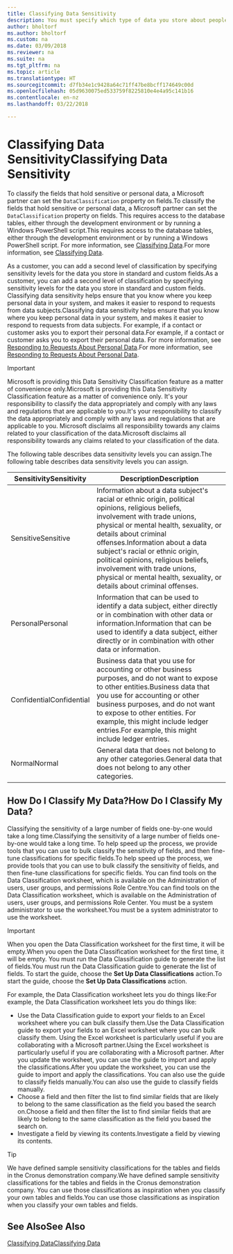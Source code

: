 ```yaml
---
title: Classifying Data Sensitivity
description: You must specify which type of data you store about people so that you can respond to data subject requests.
author: bholtorf
ms.author: bholtorf
ms.custom: na
ms.date: 03/09/2018
ms.reviewer: na
ms.suite: na
ms.tgt_pltfrm: na
ms.topic: article
ms.translationtype: HT
ms.sourcegitcommit: d7fb34e1c9428a64c71ff47be8bcff174649c00d
ms.openlocfilehash: 05d9630075ed533759f8225810e4e4a95c141b16
ms.contentlocale: en-nz
ms.lasthandoff: 03/22/2018

---
```


# <a name="classifying-data-sensitivity"></a><span data-ttu-id="de5bf-103">Classifying Data Sensitivity</span><span class="sxs-lookup"><span data-stu-id="de5bf-103">Classifying Data Sensitivity</span></span>
<span data-ttu-id="de5bf-104">To classify the fields that hold sensitive or personal data, a Microsoft partner can set the ```DataClassification``` property on fields.</span><span class="sxs-lookup"><span data-stu-id="de5bf-104">To classify the fields that hold sensitive or personal data, a Microsoft partner can set the ```DataClassification``` property on fields.</span></span> <span data-ttu-id="de5bf-105">This requires access to the database tables, either through the development environment or by running a Windows PowerShell script.</span><span class="sxs-lookup"><span data-stu-id="de5bf-105">This requires access to the database tables, either through the development environment or by running a Windows PowerShell script.</span></span> <span data-ttu-id="de5bf-106">For more information, see [Classifying Data](https://docs.microsoft.com/en-us/dynamics-nav/classifying-data).</span><span class="sxs-lookup"><span data-stu-id="de5bf-106">For more information, see [Classifying Data](https://docs.microsoft.com/en-us/dynamics-nav/classifying-data).</span></span>  

<span data-ttu-id="de5bf-107">As a customer, you can add a second level of classification by specifying sensitivity levels for the data you store in standard and custom fields.</span><span class="sxs-lookup"><span data-stu-id="de5bf-107">As a customer, you can add a second level of classification by specifying sensitivity levels for the data you store in standard and custom fields.</span></span> <span data-ttu-id="de5bf-108">Classifying data sensitivity helps ensure that you know where you keep personal data in your system, and makes it easier to respond to requests from data subjects.</span><span class="sxs-lookup"><span data-stu-id="de5bf-108">Classifying data sensitivity helps ensure that you know where you keep personal data in your system, and makes it easier to respond to requests from data subjects.</span></span> <span data-ttu-id="de5bf-109">For example, if a contact or customer asks you to export their personal data.</span><span class="sxs-lookup"><span data-stu-id="de5bf-109">For example, if a contact or customer asks you to export their personal data.</span></span> <span data-ttu-id="de5bf-110">For more information, see [Responding to Requests About Personal Data](admin-responding-to-requests-about-personal-data.md).</span><span class="sxs-lookup"><span data-stu-id="de5bf-110">For more information, see [Responding to Requests About Personal Data](admin-responding-to-requests-about-personal-data.md).</span></span>

> [!Important]
> <span data-ttu-id="de5bf-111">Microsoft is providing this Data Sensitivity Classification feature as a matter of convenience only.</span><span class="sxs-lookup"><span data-stu-id="de5bf-111">Microsoft is providing this Data Sensitivity Classification feature as a matter of convenience only.</span></span> <span data-ttu-id="de5bf-112">It's your responsibility to classify the data appropriately and comply with any laws and regulations that are applicable to you.</span><span class="sxs-lookup"><span data-stu-id="de5bf-112">It's your responsibility to classify the data appropriately and comply with any laws and regulations that are applicable to you.</span></span> <span data-ttu-id="de5bf-113">Microsoft disclaims all responsibility towards any claims related to your classification of the data.</span><span class="sxs-lookup"><span data-stu-id="de5bf-113">Microsoft disclaims all responsibility towards any claims related to your classification of the data.</span></span>  

<span data-ttu-id="de5bf-114">The following table describes data sensitivity levels you can assign.</span><span class="sxs-lookup"><span data-stu-id="de5bf-114">The following table describes data sensitivity levels you can assign.</span></span>

|<span data-ttu-id="de5bf-115">Sensitivity</span><span class="sxs-lookup"><span data-stu-id="de5bf-115">Sensitivity</span></span>|<span data-ttu-id="de5bf-116">Description</span><span class="sxs-lookup"><span data-stu-id="de5bf-116">Description</span></span>|
|----|----|
|<span data-ttu-id="de5bf-117">Sensitive</span><span class="sxs-lookup"><span data-stu-id="de5bf-117">Sensitive</span></span> | <span data-ttu-id="de5bf-118">Information about a data subject's racial or ethnic origin, political opinions, religious beliefs, involvement with trade unions, physical or mental health, sexuality, or details about criminal offenses.</span><span class="sxs-lookup"><span data-stu-id="de5bf-118">Information about a data subject's racial or ethnic origin, political opinions, religious beliefs, involvement with trade unions, physical or mental health, sexuality, or details about criminal offenses.</span></span> |
|<span data-ttu-id="de5bf-119">Personal</span><span class="sxs-lookup"><span data-stu-id="de5bf-119">Personal</span></span> | <span data-ttu-id="de5bf-120">Information that can be used to identify a data subject, either directly or in combination with other data or information.</span><span class="sxs-lookup"><span data-stu-id="de5bf-120">Information that can be used to identify a data subject, either directly or in combination with other data or information.</span></span>|
|<span data-ttu-id="de5bf-121">Confidential</span><span class="sxs-lookup"><span data-stu-id="de5bf-121">Confidential</span></span> | <span data-ttu-id="de5bf-122">Business data that you use for accounting or other business purposes, and do not want to expose to other entities.</span><span class="sxs-lookup"><span data-stu-id="de5bf-122">Business data that you use for accounting or other business purposes, and do not want to expose to other entities.</span></span> <span data-ttu-id="de5bf-123">For example, this might include ledger entries.</span><span class="sxs-lookup"><span data-stu-id="de5bf-123">For example, this might include ledger entries.</span></span>|
|<span data-ttu-id="de5bf-124">Normal</span><span class="sxs-lookup"><span data-stu-id="de5bf-124">Normal</span></span> | <span data-ttu-id="de5bf-125">General data that does not belong to any other categories.</span><span class="sxs-lookup"><span data-stu-id="de5bf-125">General data that does not belong to any other categories.</span></span>|

## <a name="how-do-i-classify-my-data"></a><span data-ttu-id="de5bf-126">How Do I Classify My Data?</span><span class="sxs-lookup"><span data-stu-id="de5bf-126">How Do I Classify My Data?</span></span>
<span data-ttu-id="de5bf-127">Classifying the sensitivity of a large number of fields one-by-one would take a long time.</span><span class="sxs-lookup"><span data-stu-id="de5bf-127">Classifying the sensitivity of a large number of fields one-by-one would take a long time.</span></span> <span data-ttu-id="de5bf-128">To help speed up the process, we provide tools that you can use to bulk classify the sensitivity of fields, and then fine-tune classifications for specific fields.</span><span class="sxs-lookup"><span data-stu-id="de5bf-128">To help speed up the process, we provide tools that you can use to bulk classify the sensitivity of fields, and then fine-tune classifications for specific fields.</span></span> <span data-ttu-id="de5bf-129">You can find tools on the Data Classification worksheet, which is available on the Administration of users, user groups, and permissions Role Centre.</span><span class="sxs-lookup"><span data-stu-id="de5bf-129">You can find tools on the Data Classification worksheet, which is available on the Administration of users, user groups, and permissions Role Center.</span></span> <span data-ttu-id="de5bf-130">You must be a system administrator to use the worksheet.</span><span class="sxs-lookup"><span data-stu-id="de5bf-130">You must be a system administrator to use the worksheet.</span></span>

> [!Important]
> <span data-ttu-id="de5bf-131">When you open the Data Classification worksheet for the first time, it will be empty.</span><span class="sxs-lookup"><span data-stu-id="de5bf-131">When you open the Data Classification worksheet for the first time, it will be empty.</span></span> <span data-ttu-id="de5bf-132">You must run the Data Classification guide to generate the list of fields.</span><span class="sxs-lookup"><span data-stu-id="de5bf-132">You must run the Data Classification guide to generate the list of fields.</span></span> <span data-ttu-id="de5bf-133">To start the guide, choose the **Set Up Data Classifications** action.</span><span class="sxs-lookup"><span data-stu-id="de5bf-133">To start the guide, choose the **Set Up Data Classifications** action.</span></span>

<span data-ttu-id="de5bf-134">For example, the Data Classification worksheet lets you do things like:</span><span class="sxs-lookup"><span data-stu-id="de5bf-134">For example, the Data Classification worksheet lets you do things like:</span></span>  

* <span data-ttu-id="de5bf-135">Use the Data Classification guide to export your fields to an Excel worksheet where you can bulk classify them.</span><span class="sxs-lookup"><span data-stu-id="de5bf-135">Use the Data Classification guide to export your fields to an Excel worksheet where you can bulk classify them.</span></span> <span data-ttu-id="de5bf-136">Using the Excel worksheet is particularly useful if you are collaborating with a Microsoft partner.</span><span class="sxs-lookup"><span data-stu-id="de5bf-136">Using the Excel worksheet is particularly useful if you are collaborating with a Microsoft partner.</span></span> <span data-ttu-id="de5bf-137">After you update the worksheet, you can use the guide to import and apply the classifications.</span><span class="sxs-lookup"><span data-stu-id="de5bf-137">After you update the worksheet, you can use the guide to import and apply the classifications.</span></span> <span data-ttu-id="de5bf-138">You can also use the guide to classify fields manually.</span><span class="sxs-lookup"><span data-stu-id="de5bf-138">You can also use the guide to classify fields manually.</span></span>  
* <span data-ttu-id="de5bf-139">Choose a field and then filter the list to find similar fields that are likely to belong to the same classification as the field you based the search on.</span><span class="sxs-lookup"><span data-stu-id="de5bf-139">Choose a field and then filter the list to find similar fields that are likely to belong to the same classification as the field you based the search on.</span></span>  
* <span data-ttu-id="de5bf-140">Investigate a field by viewing its contents.</span><span class="sxs-lookup"><span data-stu-id="de5bf-140">Investigate a field by viewing its contents.</span></span>  

> [!Tip]
> <span data-ttu-id="de5bf-141">We have defined sample sensitivity classifications for the tables and fields in the Cronus demonstration company.</span><span class="sxs-lookup"><span data-stu-id="de5bf-141">We have defined sample sensitivity classifications for the tables and fields in the Cronus demonstration company.</span></span> <span data-ttu-id="de5bf-142">You can use those classifications as inspiration when you classify your own tables and fields.</span><span class="sxs-lookup"><span data-stu-id="de5bf-142">You can use those classifications as inspiration when you classify your own tables and fields.</span></span>

## <a name="see-also"></a><span data-ttu-id="de5bf-143">See Also</span><span class="sxs-lookup"><span data-stu-id="de5bf-143">See Also</span></span>
[<span data-ttu-id="de5bf-144">Classifying Data</span><span class="sxs-lookup"><span data-stu-id="de5bf-144">Classifying Data</span></span>](https://docs.microsoft.com/en-us/dynamics-nav/classifying-data)  

